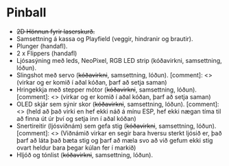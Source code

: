 # Pinball

 - ~~2D Hönnun fyrir laserskurð.~~
 - Samsettning á kassa og Playfield (veggir, hindranir og brautir).
 - Plunger (handafl).
 - 2 x Flippers (handafl)
 - Ljósasýning með leds, NeoPixel, RGB LED strip (kóðavirkni, samsettning, lóðun).
 - Slingshot með servo (~~kóðavirkni~~, samsettning, lóðun). [comment]: <> (virkar og er komið í aðal kóðan, þarf að setja saman)
 - Hringekkja með stepper mótor (~~kóðavirkni~~, samsettning, lóðun). [comment]: <> (virkar og er komið í aðal kóðan, þarf að setja saman)
 - OLED skjár sem sýnir skor (~~kóðavirkni~~, samsettning, lóðun). [comment]: <> (held að það virki en hef ekki náð á mínu ESP, hef ekki nægan tíma til að finna út úr því og setja inn í aðal kóðan)
 - Snertireitir (ljósviðnám) sem gefa stig (~~kóðavirkni~~, samsettning, lóðun). [comment]: <> (Viðnámið virkar en segir bara hversu sterkt ljósið er, það þarf að láta það bæta stig og þarf að mæla svo að við gefum ekki stig ovart heldur bara þegar kúlan fer í markið)
 - Hljóð og tónlist (~~kóðavirkni~~, samsettning, lóðun).
